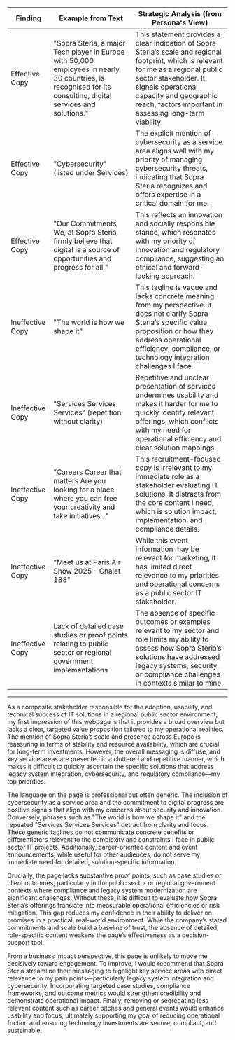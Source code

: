 | Finding          | Example from Text                                                                                                  | Strategic Analysis (from Persona's View)                                                                                                                                                                                                                         |
| ---------------- | ----------------------------------------------------------------------------------------------------------------- | ----------------------------------------------------------------------------------------------------------------------------------------------------------------------------------------------------------------------------------------------------------------- |
| Effective Copy   | "Sopra Steria, a major Tech player in Europe with 50,000 employees in nearly 30 countries, is recognised for its consulting, digital services and solutions." | This statement provides a clear indication of Sopra Steria’s scale and regional footprint, which is relevant for me as a regional public sector stakeholder. It signals operational capacity and geographic reach, factors important in assessing long-term viability. |
| Effective Copy   | "Cybersecurity" (listed under Services)                                                                            | The explicit mention of cybersecurity as a service area aligns well with my priority of managing cybersecurity threats, indicating that Sopra Steria recognizes and offers expertise in a critical domain for me.                                                      |
| Effective Copy   | "Our Commitments We, at Sopra Steria, firmly believe that digital is a source of opportunities and progress for all." | This reflects an innovation and socially responsible stance, which resonates with my priority of innovation and regulatory compliance, suggesting an ethical and forward-looking approach.                                                                           |
| Ineffective Copy | "The world is how we shape it"                                                                                      | This tagline is vague and lacks concrete meaning from my perspective. It does not clarify Sopra Steria’s specific value proposition or how they address operational efficiency, compliance, or technology integration challenges I face.                             |
| Ineffective Copy | "Services Services Services" (repetition without clarity)                                                           | Repetitive and unclear presentation of services undermines usability and makes it harder for me to quickly identify relevant offerings, which conflicts with my need for operational efficiency and clear solution mappings.                                        |
| Ineffective Copy | "Careers Career that matters Are you looking for a place where you can free your creativity and take initiatives…"    | This recruitment-focused copy is irrelevant to my immediate role as a stakeholder evaluating IT solutions. It distracts from the core content I need, which is solution impact, implementation, and compliance details.                                               |
| Ineffective Copy | "Meet us at Paris Air Show 2025 – Chalet 188"                                                                        | While this event information may be relevant for marketing, it has limited direct relevance to my priorities and operational concerns as a public sector IT stakeholder.                                                                                                |
| Ineffective Copy | Lack of detailed case studies or proof points relating to public sector or regional government implementations       | The absence of specific outcomes or examples relevant to my sector and role limits my ability to assess how Sopra Steria’s solutions have addressed legacy systems, security, or compliance challenges in contexts similar to mine.                                   |

---

As a composite stakeholder responsible for the adoption, usability, and technical success of IT solutions in a regional public sector environment, my first impression of this webpage is that it provides a broad overview but lacks a clear, targeted value proposition tailored to my operational realities. The mention of Sopra Steria’s scale and presence across Europe is reassuring in terms of stability and resource availability, which are crucial for long-term investments. However, the overall messaging is diffuse, and key service areas are presented in a cluttered and repetitive manner, which makes it difficult to quickly ascertain the specific solutions that address legacy system integration, cybersecurity, and regulatory compliance—my top priorities.

The language on the page is professional but often generic. The inclusion of cybersecurity as a service area and the commitment to digital progress are positive signals that align with my concerns about security and innovation. Conversely, phrases such as "The world is how we shape it" and the repeated "Services Services Services" detract from clarity and focus. These generic taglines do not communicate concrete benefits or differentiators relevant to the complexity and constraints I face in public sector IT projects. Additionally, career-oriented content and event announcements, while useful for other audiences, do not serve my immediate need for detailed, solution-specific information.

Crucially, the page lacks substantive proof points, such as case studies or client outcomes, particularly in the public sector or regional government contexts where compliance and legacy system modernization are significant challenges. Without these, it is difficult to evaluate how Sopra Steria’s offerings translate into measurable operational efficiencies or risk mitigation. This gap reduces my confidence in their ability to deliver on promises in a practical, real-world environment. While the company’s stated commitments and scale build a baseline of trust, the absence of detailed, role-specific content weakens the page’s effectiveness as a decision-support tool.

From a business impact perspective, this page is unlikely to move me decisively toward engagement. To improve, I would recommend that Sopra Steria streamline their messaging to highlight key service areas with direct relevance to my pain points—particularly legacy system integration and cybersecurity. Incorporating targeted case studies, compliance frameworks, and outcome metrics would strengthen credibility and demonstrate operational impact. Finally, removing or segregating less relevant content such as career pitches and general events would enhance usability and focus, ultimately supporting my goal of reducing operational friction and ensuring technology investments are secure, compliant, and sustainable.